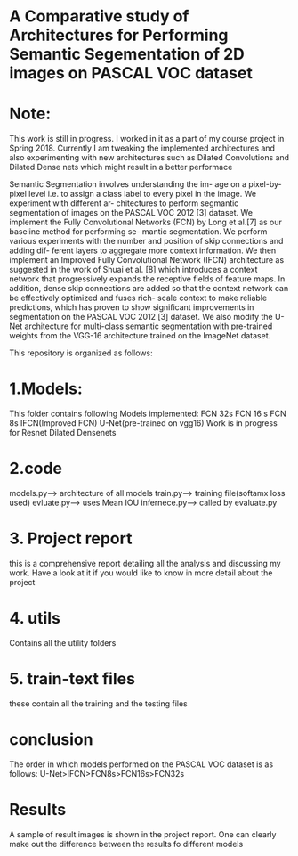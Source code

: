 # A Comparative study of Architectures for Performing Semantic Segementation of 2D images on PASCAL VOC dataset
# Note:
This work is still in progress. I worked in it as a part of my course project in Spring 2018. Currently I am tweaking the implemented architectures and also experimenting with new architectures such as Dilated Convolutions and Dilated Dense nets which might result in a better performace

Semantic Segmentation involves understanding the im-
age on a pixel-by-pixel level i.e. to assign a class label to
every pixel in the image. We experiment with different ar-
chitectures to perform segmantic segmentation of images on
the PASCAL VOC 2012 [3] dataset.
We implement the Fully Convolutional Networks (FCN)
by Long et al.[7] as our baseline method for performing se-
mantic segmentation. We perform various experiments with
the number and position of skip connections and adding dif-
ferent layers to aggregate more context information.
We then implement an Improved Fully Convolutional
Network (IFCN) architecture as suggested in the work of
Shuai et al. [8] which introduces a context network that
progressively expands the receptive fields of feature maps.
In addition, dense skip connections are added so that the
context network can be effectively optimized and fuses rich-
scale context to make reliable predictions, which has proven
to show significant improvements in segmentation on the
PASCAL VOC 2012 [3] dataset.
We also modify the U-Net architecture for multi-class
semantic segmentation with pre-trained weights from the
VGG-16 architecture trained on the ImageNet dataset.

This repository is organized as follows:
# 1.Models:
This folder contains following Models implemented:
FCN 32s 
FCN 16 s
FCN 8s
IFCN(Improved FCN)
U-Net(pre-trained on vgg16)
Work is in progress for 
Resnet
Dilated Densenets

# 2.code 
models.py--> architecture of all models
train.py--> training file(softamx loss used)
evluate.py--> uses Mean IOU 
infernece.py--> called by evaluate.py

# 3. Project report
this is a comprehensive report detailing all the analysis and discussing my work. Have a look at it if you would like to know in more detail about the project

# 4. utils
Contains all the utility folders

# 5. train-text files
these contain all the training and the testing files

# conclusion
The order in which models performed on the PASCAL VOC dataset is as follows:
U-Net>IFCN>FCN8s>FCN16s>FCN32s

# Results
A sample of result images is shown in the project report. One can clearly make out the difference between the results fo different models

